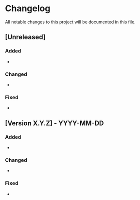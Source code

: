 # Changelog

All notable changes to this project will be documented in this file.

## [Unreleased]

### Added

-

### Changed

-

### Fixed

-

## [Version X.Y.Z] - YYYY-MM-DD

### Added

-

### Changed

-

### Fixed

-
